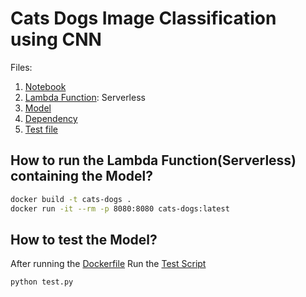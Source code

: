 # Cats Dogs Image Classification using CNN
Files:  
1. [Notebook](./notebook.ipynb)
2. [Lambda Function](./lambda_function.py): Serverless
3. [Model](./Dockerfile)
4. [Dependency](./requirements.txt)
5. [Test file](./test.py)

## How to run the Lambda Function(Serverless) containing the Model?
```bash
docker build -t cats-dogs .
docker run -it --rm -p 8080:8080 cats-dogs:latest
```

## How to test the Model?
After running the [Dockerfile](./Dockerfile)
Run the [Test Script](./test.py)
```bash
python test.py
```
